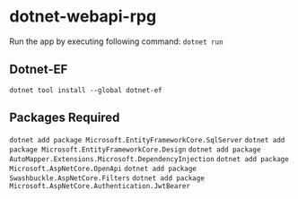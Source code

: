# dotnet-webapi-rpg
Run the app by executing following command: `dotnet run`

## Dotnet-EF
`dotnet tool install --global dotnet-ef`

## Packages Required
`dotnet add package Microsoft.EntityFrameworkCore.SqlServer`
`dotnet add package Microsoft.EntityFrameworkCore.Design`
`dotnet add package AutoMapper.Extensions.Microsoft.DependencyInjection`
`dotnet add package Microsoft.AspNetCore.OpenApi`
`dotnet add package Swashbuckle.AspNetCore.Filters`
`dotnet add package Microsoft.AspNetCore.Authentication.JwtBearer`
